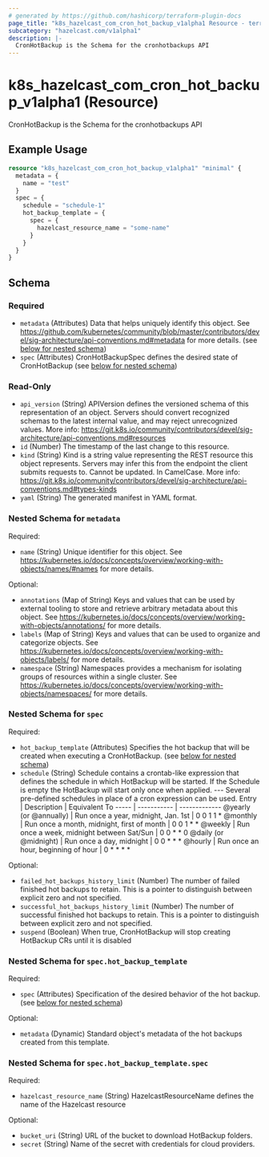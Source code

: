 ```yaml
---
# generated by https://github.com/hashicorp/terraform-plugin-docs
page_title: "k8s_hazelcast_com_cron_hot_backup_v1alpha1 Resource - terraform-provider-k8s"
subcategory: "hazelcast.com/v1alpha1"
description: |-
  CronHotBackup is the Schema for the cronhotbackups API
---
```


# k8s_hazelcast_com_cron_hot_backup_v1alpha1 (Resource)

CronHotBackup is the Schema for the cronhotbackups API

## Example Usage

```terraform
resource "k8s_hazelcast_com_cron_hot_backup_v1alpha1" "minimal" {
  metadata = {
    name = "test"
  }
  spec = {
    schedule = "schedule-1"
    hot_backup_template = {
      spec = {
        hazelcast_resource_name = "some-name"
      }
    }
  }
}
```

<!-- schema generated by tfplugindocs -->
## Schema

### Required

- `metadata` (Attributes) Data that helps uniquely identify this object. See https://github.com/kubernetes/community/blob/master/contributors/devel/sig-architecture/api-conventions.md#metadata for more details. (see [below for nested schema](#nestedatt--metadata))
- `spec` (Attributes) CronHotBackupSpec defines the desired state of CronHotBackup (see [below for nested schema](#nestedatt--spec))

### Read-Only

- `api_version` (String) APIVersion defines the versioned schema of this representation of an object. Servers should convert recognized schemas to the latest internal value, and may reject unrecognized values. More info: https://git.k8s.io/community/contributors/devel/sig-architecture/api-conventions.md#resources
- `id` (Number) The timestamp of the last change to this resource.
- `kind` (String) Kind is a string value representing the REST resource this object represents. Servers may infer this from the endpoint the client submits requests to. Cannot be updated. In CamelCase. More info: https://git.k8s.io/community/contributors/devel/sig-architecture/api-conventions.md#types-kinds
- `yaml` (String) The generated manifest in YAML format.

<a id="nestedatt--metadata"></a>
### Nested Schema for `metadata`

Required:

- `name` (String) Unique identifier for this object. See https://kubernetes.io/docs/concepts/overview/working-with-objects/names/#names for more details.

Optional:

- `annotations` (Map of String) Keys and values that can be used by external tooling to store and retrieve arbitrary metadata about this object. See https://kubernetes.io/docs/concepts/overview/working-with-objects/annotations/ for more details.
- `labels` (Map of String) Keys and values that can be used to organize and categorize objects. See https://kubernetes.io/docs/concepts/overview/working-with-objects/labels/ for more details.
- `namespace` (String) Namespaces provides a mechanism for isolating groups of resources within a single cluster. See https://kubernetes.io/docs/concepts/overview/working-with-objects/namespaces/ for more details.


<a id="nestedatt--spec"></a>
### Nested Schema for `spec`

Required:

- `hot_backup_template` (Attributes) Specifies the hot backup that will be created when executing a CronHotBackup. (see [below for nested schema](#nestedatt--spec--hot_backup_template))
- `schedule` (String) Schedule contains a crontab-like expression that defines the schedule in which HotBackup will be started. If the Schedule is empty the HotBackup will start only once when applied. --- Several pre-defined schedules in place of a cron expression can be used. 	Entry                  | Description                                | Equivalent To 	-----                  | -----------                                | ------------- 	@yearly (or @annually) | Run once a year, midnight, Jan. 1st        | 0 0 1 1 * 	@monthly               | Run once a month, midnight, first of month | 0 0 1 * * 	@weekly                | Run once a week, midnight between Sat/Sun  | 0 0 * * 0 	@daily (or @midnight)  | Run once a day, midnight                   | 0 0 * * * 	@hourly                | Run once an hour, beginning of hour        | 0 * * * *

Optional:

- `failed_hot_backups_history_limit` (Number) The number of failed finished hot backups to retain. This is a pointer to distinguish between explicit zero and not specified.
- `successful_hot_backups_history_limit` (Number) The number of successful finished hot backups to retain. This is a pointer to distinguish between explicit zero and not specified.
- `suspend` (Boolean) When true, CronHotBackup will stop creating HotBackup CRs until it is disabled

<a id="nestedatt--spec--hot_backup_template"></a>
### Nested Schema for `spec.hot_backup_template`

Required:

- `spec` (Attributes) Specification of the desired behavior of the hot backup. (see [below for nested schema](#nestedatt--spec--hot_backup_template--spec))

Optional:

- `metadata` (Dynamic) Standard object's metadata of the hot backups created from this template.

<a id="nestedatt--spec--hot_backup_template--spec"></a>
### Nested Schema for `spec.hot_backup_template.spec`

Required:

- `hazelcast_resource_name` (String) HazelcastResourceName defines the name of the Hazelcast resource

Optional:

- `bucket_uri` (String) URL of the bucket to download HotBackup folders.
- `secret` (String) Name of the secret with credentials for cloud providers.


